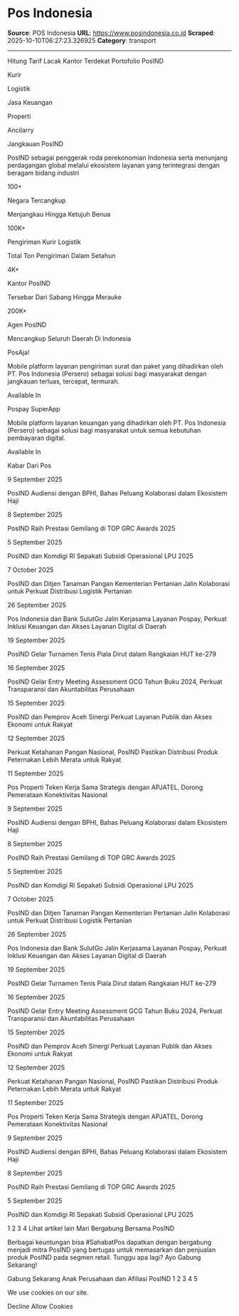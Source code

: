 # Pos Indonesia

**Source**: POS Indonesia
**URL**: https://www.posindonesia.co.id
**Scraped**: 2025-10-10T06:27:23.326925
**Category**: transport

---

Hitung Tarif
Lacak
Kantor Terdekat
Portofolio PosIND

Kurir

Logistik

Jasa Keuangan

Properti

Ancilarry

Jangkauan PosIND

PosIND sebagai penggerak roda perekonomian Indonesia serta menunjang perdagangan global melalui ekosistem layanan yang terintegrasi dengan beragam bidang industri

100+

Negara Tercangkup

Menjangkau Hingga Ketujuh Benua

100K+

Pengiriman Kurir Logistik

Total Ton Pengiriman Dalam Setahun

4K+

Kantor PosIND

Tersebar Dari Sabang Hingga Merauke

200K+

Agen PosIND

Mencangkup Seluruh Daerah Di Indonesia

PosAja!

Mobile platform layanan pengiriman surat dan paket yang dihadirkan oleh PT. Pos Indonesia (Persero) sebagai solusi bagi masyarakat dengan jangkauan terluas, tercepat, termurah.

Available In

Pospay SuperApp

Mobile platform layanan keuangan yang dihadirkan oleh PT. Pos Indonesia (Persero) sebagai solusi bagi masyarakat untuk semua kebutuhan pembayaran digital.

Available In

Kabar Dari Pos

9 September 2025

PosIND Audiensi dengan BPHI, Bahas Peluang Kolaborasi dalam Ekosistem Haji

8 September 2025

PosIND Raih Prestasi Gemilang di TOP GRC Awards 2025

5 September 2025

PosIND dan Komdigi RI Sepakati Subsidi Operasional LPU 2025

7 October 2025

PosIND dan Ditjen Tanaman Pangan Kementerian Pertanian Jalin Kolaborasi untuk Perkuat Distribusi Logistik Pertanian

26 September 2025

Pos Indonesia dan Bank SulutGo Jalin Kerjasama Layanan Pospay, Perkuat Inklusi Keuangan dan Akses Layanan Digital di Daerah

19 September 2025

PosIND Gelar Turnamen Tenis Piala Dirut dalam Rangkaian HUT ke-279

16 September 2025

PosIND Gelar Entry Meeting Assessment GCG Tahun Buku 2024, Perkuat Transparansi dan Akuntabilitas Perusahaan

15 September 2025

PosIND dan Pemprov Aceh Sinergi Perkuat Layanan Publik dan Akses Ekonomi untuk Rakyat

12 September 2025

Perkuat Ketahanan Pangan Nasional, PosIND Pastikan Distribusi Produk Peternakan Lebih Merata untuk Rakyat

11 September 2025

Pos Properti Teken Kerja Sama Strategis dengan APJATEL, Dorong Pemerataan Konektivitas Nasional

9 September 2025

PosIND Audiensi dengan BPHI, Bahas Peluang Kolaborasi dalam Ekosistem Haji

8 September 2025

PosIND Raih Prestasi Gemilang di TOP GRC Awards 2025

5 September 2025

PosIND dan Komdigi RI Sepakati Subsidi Operasional LPU 2025

7 October 2025

PosIND dan Ditjen Tanaman Pangan Kementerian Pertanian Jalin Kolaborasi untuk Perkuat Distribusi Logistik Pertanian

26 September 2025

Pos Indonesia dan Bank SulutGo Jalin Kerjasama Layanan Pospay, Perkuat Inklusi Keuangan dan Akses Layanan Digital di Daerah

19 September 2025

PosIND Gelar Turnamen Tenis Piala Dirut dalam Rangkaian HUT ke-279

16 September 2025

PosIND Gelar Entry Meeting Assessment GCG Tahun Buku 2024, Perkuat Transparansi dan Akuntabilitas Perusahaan

15 September 2025

PosIND dan Pemprov Aceh Sinergi Perkuat Layanan Publik dan Akses Ekonomi untuk Rakyat

12 September 2025

Perkuat Ketahanan Pangan Nasional, PosIND Pastikan Distribusi Produk Peternakan Lebih Merata untuk Rakyat

11 September 2025

Pos Properti Teken Kerja Sama Strategis dengan APJATEL, Dorong Pemerataan Konektivitas Nasional

9 September 2025

PosIND Audiensi dengan BPHI, Bahas Peluang Kolaborasi dalam Ekosistem Haji

8 September 2025

PosIND Raih Prestasi Gemilang di TOP GRC Awards 2025

5 September 2025

PosIND dan Komdigi RI Sepakati Subsidi Operasional LPU 2025

1
2
3
4
Lihat artikel lain
Mari Bergabung Bersama PosIND

Berbagai keuntungan bisa #SahabatPos dapatkan dengan bergabung menjadi mitra PosIND yang bertugas untuk memasarkan dan penjualan produk PosIND pada segmen retail. Tunggu apa lagi? Ayo Gabung Sekarang!

Gabung Sekarang
Anak Perusahaan dan Afiliasi PosIND
1
2
3
4
5

We use cookies on our site.

Decline
Allow Cookies
